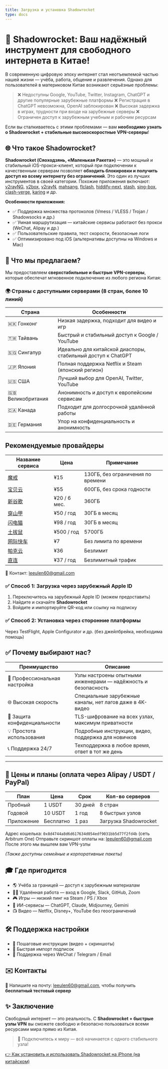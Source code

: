 ```yaml
---
title: Загрузка и установка Shadowrocket
type: docs
---
```


# 🚀 Shadowrocket: Ваш надёжный инструмент для свободного интернета в Китае!

В современную цифровую эпоху интернет стал неотъемлемой частью нашей жизни — учёба, работа, общение и развлечения. Однако для пользователей в материковом Китае возникают серьёзные проблемы:

> ❌ Недоступны Google, YouTube, Twitter, Instagram, ChatGPT и другие популярные зарубежные платформы
> ❌ Регистрация в ChatGPT невозможна, OpenAI заблокирован
> ❌ Высокая задержка в играх, трудности при входе на зарубежные серверы
> ❌ Ограничен доступ к зарубежным учебным и рабочим ресурсам

Если вы сталкиваетесь с этими проблемами — вам **необходимо узнать о Shadowrocket + стабильные высокоскоростные VPN-серверы**!

## 🌐 Что такое Shadowrocket?

**Shadowrocket (Сяоходзянь, «Маленькая Ракета»)** — это мощный и стабильный iOS-прокси-клиент, который при подключении к качественным серверам позволяет **обходить блокировки и получить доступ ко всему интернету без ограничений**. Это один из лучших инструментов в своей категории. Похожие приложения включают:
[v2rayNG](https://getfreevpn.info/zh/docs/vpn%E6%95%99%E7%A8%8B/%E4%B8%8B%E8%BD%BD%E5%92%8C%E4%BD%BF%E7%94%A8v2rayNG-VPN/), [v2box](https://v2box.pro), [v2rayN](https://getfreevpn.info/zh/docs/vpn%E6%95%99%E7%A8%8B/%E4%B8%8B%E8%BD%BD%E5%B9%B6%E4%BD%BF%E7%94%A8v2rayN%E8%BD%AF%E4%BB%B6/), [mahsang](https://mahsang.pro), [flclash](https://flclash.xyz), [hiddify-next](https://hiddify.me), [stash](https://getfreevpn.info/zh/docs/vpn%E6%95%99%E7%A8%8B/%E4%B8%8B%E8%BD%BD%E5%92%8C%E4%BD%BF%E7%94%A8-stash-VPN/), [sing-box](https://sing-box.info), [clash-verge](https://github.com/clash-verge-rev/clash-verge-rev), [karing](https://karing.biz) и др.

**Особенности приложения:**

* ✅ Поддержка множества протоколов (Vmess / VLESS / Trojan / Shadowsocks и др.)
* ✅ Умная маршрутизация — китайские сервисы работают без прокси (WeChat, Alipay и др.)
* ✅ Пользовательские правила, тест скорости, безопасные логи
* ✅ Оптимизировано под iOS (альтернативы доступны на Windows и Mac)

## 🚀 Что мы предлагаем?

Мы предоставляем **сверхстабильные и быстрые VPN-серверы**, которые обеспечат мгновенное подключение из любого региона Китая:

### 🌍 Страны с доступными серверами (8 стран, более 10 линий)

| Страна              | Особенности                                                  |
| ------------------- | ------------------------------------------------------------ |
| 🇭🇰 Гонконг        | Низкая задержка, подходит для видео и игр                    |
| 🇹🇼 Тайвань        | Быстрый и стабильный доступ к Google / YouTube               |
| 🇸🇬 Сингапур       | Идеально для китайской диаспоры, стабильный доступ к ChatGPT |
| 🇯🇵 Япония         | Полная поддержка Netflix и Steam (японский регион)           |
| 🇺🇸 США            | Лучший выбор для OpenAI, Twitter, YouTube                    |
| 🇬🇧 Великобритания | Анонимность и доступ к европейским сервисам                  |
| 🇨🇦 Канада         | Подходит для долгосрочной удалённой работы                   |
| 🇩🇪 Германия       | Упор на конфиденциальность и анонимность                     |

## Рекомендуемые провайдеры

| Название сервиса                                              | Цена         | Примечание                        |
| ------------------------------------------------------------- | ------------ | --------------------------------- |
| [魔戒](https://www.mojie.me/#/register?code=BpCuERz0)           | ¥15          | 130ГБ, без ограничения по времени |
| [宝贝云](https://web1.bby011.com/#/register?code=8xTTMr2f)       | ¥55          | 600ГБ, без срока годности         |
| [新谷歌](https://xingoogle0.cc/auth/register?code=in46IT)        | ¥20 / 6 мес. | 360ГБ                             |
| [穿山甲](https://af001.affcsj.com/#/register?code=kfW7nuyP)      | ¥50 / год    | 30ГБ в месяц                      |
| [闪电猫](https://webinv02.sc-aff.cc/auth/register?code=ZqlwT1UL) | ¥98 / год    | 30ГБ в месяц                      |
| [土拔鼠](https://tuboshu.io/auth/register?code=6ulsZW)           | ¥500 / год   | 5700ГБ                            |
| [网际快车](https://wjkc66.vip?c=REZUOC)                           | ¥7           | Без лимита по времени             |
| [帕克云](https://jump.923ka.com/#login?code=Ax6eLJs9)            | ¥36          | Безлимит                          |
| [直连](https://bnb.lat/buy/3)                                   | ¥37 / год    | Безлимитный трафик                |

📩 Контакт: [leeulen60@gmail.com](mailto:leeulen60@gmail.com)

### ✅ Способ 1: Загрузка через зарубежный Apple ID

1. Переключитесь на зарубежный Apple ID (можем предоставить)
2. Найдите и скачайте **Shadowrocket**
3. Войдите и импортируйте QR-код или ссылку на подписку

### ✅ Способ 2: Установка через сторонние платформы

Через TestFlight, Apple Configurator и др. (без джейлбрейка, необходима помощь)

## ✅ Почему выбирают нас?

| Преимущество                  | Описание                                                       |
| ----------------------------- | -------------------------------------------------------------- |
| 🧠 Профессиональная настройка | Узлы настроены опытными инженерами — надёжность и безопасность |
| 🌐 Высокая скорость           | Специальные зарубежные каналы, нет лагов даже в 4K-видео       |
| 🔐 Защита конфиденциальности  | TLS-шифрование на всех узлах, максимум приватности             |
| 💡 Простота использования     | Подробные инструкции, видео, поддержка для новичков            |
| 📞 Поддержка 24/7             | Техподдержка в любое время, ответ в тот же день                |

---

## 🛒 Цены и планы (оплата через Alipay / USDT / PayPal)

| План       | Цена      | Срок    | Кол-во серверов       |
| ---------- | --------- | ------- | --------------------- |
| Пробный    | 1 USDT    | 30 дней | 8 стран               |
| Годовой    | 10 USDT   | 1 год   | 8 быстрых узлов       |
| Приложение | Бесплатно | 1 раз   | Загрузка Shadowrocket |

Адрес кошелька: `0x8d4744a8d6d617634d054edf9031bb5d77f2fd4b` (сеть Arbitrum One)
Отправьте скриншот оплаты на: [leeulen60@gmail.com](mailto:leeulen60@gmail.com)
После этого мы вышлем вам VPN-узлы

*(Также доступны семейные и корпоративные пакеты)*

## 🎓 Где пригодится

* 🌎 Учёба за границей — доступ к зарубежным материалам
* 👨‍💻 Удалённая работа — вход в Google, Slack, GitHub, Zoom
* 🎮 Игры — низкий пинг на Steam / PS / Xbox
* 🤖 ИИ-сервисы — ChatGPT, Claude, Midjourney, Gemini
* 📺 Видео — Netflix, Disney+, YouTube без геоограничений

## 🛠 Поддержка настройки

* 🔧 Пошаговые инструкции (видео + скриншоты)
* 🧩 Быстрая импорт подписок
* 💬 Поддержка через WeChat / Telegram / Email

## ✉️ Контакты

📮 Напишите на почту: [leeulen60@gmail.com](mailto:leeulen60@gmail.com), чтобы получить **бесплатный тестовый сервер**

## ✨ Заключение

Свободный интернет — это реальность. С **Shadowrocket + быстрые узлы VPN** вы сможете свободно и безопасно пользоваться всеми ресурсами мира прямо из Китая.

> 🎉 Подключитесь к миру — всё начинается с одного стабильного узла!

[👉 Как установить и использовать Shadowrocket на iPhone (на китайском)](https://shadowrocket.ink/zh/docs/example/%E8%8B%B9%E6%9E%9C%E6%89%8B%E6%9C%BA%E5%A6%82%E4%BD%95%E4%B8%8B%E8%BD%BD%E5%92%8C%E4%BD%BF%E7%94%A8shadowrocket-%E5%B0%8F%E7%81%AB%E7%AE%AD/)

